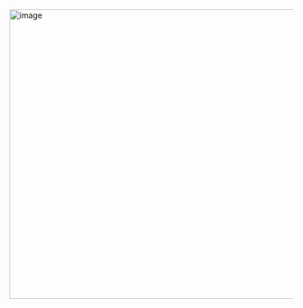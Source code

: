 <img width="1042" height="513" alt="image" src="https://github.com/user-attachments/assets/6645efa8-7768-4d3e-b5a2-b5103d6b43cb" />
